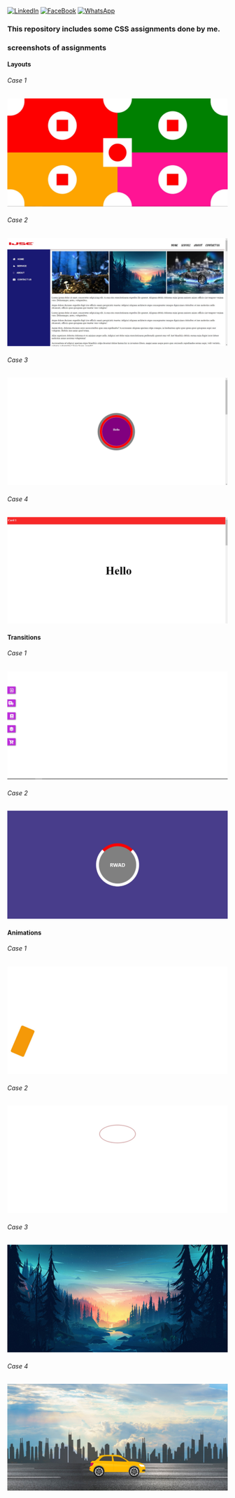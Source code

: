 <div id="top"></div>

[![LinkedIn][linkedin-shield]][linkedin-url]
[![FaceBook][faceBook-shield]][faceBook-url]
[![WhatsApp][whatsApp-shield]][whatsApp-url]

[linkedin-shield]: https://img.shields.io/badge/-LinkedIn-black.svg?style=for-the-badge&logo=linkedin&colorB=555
[linkedin-url]: https://www.linkedin.com/in/hansi-hashani-8a2540203

[faceBook-shield]: https://img.shields.io/badge/Facebook-3498db?style=for-the-badge&logo=facebook&logoColor=white
[faceBook-url]: https://www.facebook.com/hansi.hashani.75

[whatsApp-shield]: https://img.shields.io/badge/WhatsApp-25D366?style=for-the-badge&logo=whatsapp&logoColor=white
[whatsApp-url]: https://wa.me/+94711757824

### This repository includes some CSS assignments done by me.
### screenshots of assignments
#### Layouts 
###### Case 1 
![Screenshot](assets/images/Screenshot%202022-01-13%20081530.jpg)
###### Case 2
![Screenshot](assets/images/Screenshot%202022-01-13%20081831.jpg)
###### Case 3
![Screenshot](assets/images/Screenshot%202022-01-13%20082045.jpg)
###### Case 4
![Screenshot](assets/images/Screenshot%202022-01-13%20083359.jpg)

#### Transitions
###### Case 1
![Screenshot](assets/images/Screenshot%202022-01-13%20083537.jpg)
###### Case 2
![Screenshot](assets/images/Screenshot%202022-01-13%20083642.jpg)

#### Animations
###### Case 1
![Screenshot](assets/images/Screenshot%202022-01-13%20083827.jpg)
###### Case 2
![Screenshot](assets/images/Screenshot%202022-01-14%20133807.jpg)
###### Case 3
![Screenshot](assets/images/Screenshot%202022-01-14%20133942.jpg)
###### Case 4
![Screenshot](assets/images/Screenshot%202022-01-13%20084923.jpg)
